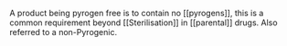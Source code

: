 A product being pyrogen free is to contain no [[pyrogens]], this is a common requirement beyond [[Sterilisation]] in [[parental]] drugs.
Also referred to a non-Pyrogenic.